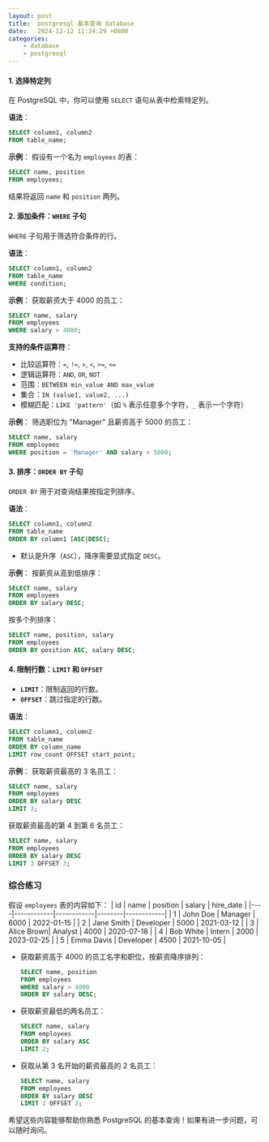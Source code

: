 ```yaml
---
layout: post
title:  postgresql 基本查询 database
date:   2024-12-12 11:24:29 +0800
categories: 
    - database
    - postgresql
---
```


#### **1. 选择特定列**
在 PostgreSQL 中，你可以使用 `SELECT` 语句从表中检索特定列。

**语法**：
```sql
SELECT column1, column2
FROM table_name;
```

**示例**：
假设有一个名为 `employees` 的表：
```sql
SELECT name, position
FROM employees;
```

结果将返回 `name` 和 `position` 两列。

#### **2. 添加条件：`WHERE` 子句**
`WHERE` 子句用于筛选符合条件的行。

**语法**：
```sql
SELECT column1, column2
FROM table_name
WHERE condition;
```

**示例**：
获取薪资大于 4000 的员工：
```sql
SELECT name, salary
FROM employees
WHERE salary > 4000;
```

**支持的条件运算符**：
- 比较运算符：`=`, `!=`, `>`, `<`, `>=`, `<=`
- 逻辑运算符：`AND`, `OR`, `NOT`
- 范围：`BETWEEN min_value AND max_value`
- 集合：`IN (value1, value2, ...)`
- 模糊匹配：`LIKE 'pattern'`（如 `%` 表示任意多个字符，`_` 表示一个字符）

**示例**：
筛选职位为 "Manager" 且薪资高于 5000 的员工：
```sql
SELECT name, salary
FROM employees
WHERE position = 'Manager' AND salary > 5000;
```

#### **3. 排序：`ORDER BY` 子句**
`ORDER BY` 用于对查询结果按指定列排序。

**语法**：
```sql
SELECT column1, column2
FROM table_name
ORDER BY column1 [ASC|DESC];
```
- 默认是升序（`ASC`），降序需要显式指定 `DESC`。

**示例**：
按薪资从高到低排序：
```sql
SELECT name, salary
FROM employees
ORDER BY salary DESC;
```

按多个列排序：
```sql
SELECT name, position, salary
FROM employees
ORDER BY position ASC, salary DESC;
```

#### **4. 限制行数：`LIMIT` 和 `OFFSET`**
- **`LIMIT`**：限制返回的行数。
- **`OFFSET`**：跳过指定的行数。

**语法**：
```sql
SELECT column1, column2
FROM table_name
ORDER BY column_name
LIMIT row_count OFFSET start_point;
```

**示例**：
获取薪资最高的 3 名员工：
```sql
SELECT name, salary
FROM employees
ORDER BY salary DESC
LIMIT 3;
```

获取薪资最高的第 4 到第 6 名员工：
```sql
SELECT name, salary
FROM employees
ORDER BY salary DESC
LIMIT 3 OFFSET 3;
```

### 综合练习
假设 `employees` 表的内容如下：
| id | name       | position   | salary | hire_date  |
|----|------------|------------|--------|------------|
| 1  | John Doe   | Manager    | 6000   | 2022-01-15 |
| 2  | Jane Smith | Developer  | 5000   | 2021-03-12 |
| 3  | Alice Brown| Analyst    | 4000   | 2020-07-18 |
| 4  | Bob White  | Intern     | 2000   | 2023-02-25 |
| 5  | Emma Davis | Developer  | 4500   | 2021-10-05 |

- 获取薪资高于 4000 的员工名字和职位，按薪资降序排列：
  ```sql
  SELECT name, position
  FROM employees
  WHERE salary > 4000
  ORDER BY salary DESC;
  ```

- 获取薪资最低的两名员工：
  ```sql
  SELECT name, salary
  FROM employees
  ORDER BY salary ASC
  LIMIT 2;
  ```

- 获取从第 3 名开始的薪资最高的 2 名员工：
  ```sql
  SELECT name, salary
  FROM employees
  ORDER BY salary DESC
  LIMIT 2 OFFSET 2;
  ```

希望这些内容能够帮助你熟悉 PostgreSQL 的基本查询！如果有进一步问题，可以随时询问。